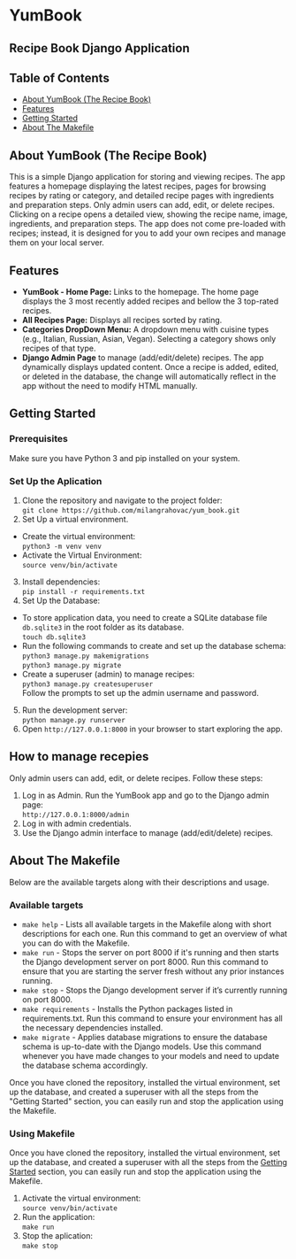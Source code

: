 # YumBook 
## Recipe Book Django Application

## Table of Contents
- [About YumBook (The Recipe Book)](#about-yumbook-the-recipe-book)
- [Features](#features)
- [Getting Started](#getting-started)
- [About The Makefile](#about-the-makefile)

## About YumBook (The Recipe Book)
This is a simple Django application for storing and viewing recipes. The app features a homepage displaying the latest recipes, pages for browsing recipes by rating or category, and detailed recipe pages with ingredients and preparation steps. Only admin users can add, edit, or delete recipes. Clicking on a recipe opens a detailed view, showing the recipe name, image, ingredients, and preparation steps. The app does not come pre-loaded with recipes; instead, it is designed for you to add your own recipes and manage them on your local server.


## Features

- **YumBook - Home Page:** Links to the homepage. The home page displays the 3 most recently added recipes and bellow the 3 top-rated recipes.
- **All Recipes Page:** Displays all recipes sorted by rating.
- **Categories DropDown Menu:** A dropdown menu with cuisine types (e.g., Italian, Russian, Asian, Vegan). Selecting a category shows only recipes of that type.
- **Django Admin Page** to manage (add/edit/delete) recipes. The app dynamically displays updated content. Once a recipe is added, edited, or deleted in the database, the change will automatically reflect in the app without the need to modify HTML manually.


## Getting Started

### Prerequisites
Make sure you have Python 3 and pip installed on your system.

### Set Up the Aplication
1. Clone the repository and navigate to the project folder: <br>
```git clone https://github.com/milangrahovac/yum_book.git```
2. Set Up a virtual environment. 
- Create the virtual environment: <br>
```python3 -m venv venv```
- Activate the Virtual Environment: <br>
```source venv/bin/activate```
3. Install dependencies: <br>
```pip install -r requirements.txt```
4. Set Up the Database: <br>
- To store application data, you need to create a SQLite database file ```db.sqlite3``` in the root folder as its database. <br>
```touch db.sqlite3```
- Run the following commands to create and set up the database schema: <br>
```python3 manage.py makemigrations``` <br>
```python3 manage.py migrate```
- Create a superuser (admin) to manage recipes:  <br>
```python3 manage.py createsuperuser``` <br>
Follow the prompts to set up the admin username and password.
5. Run the development server: <br>
```python manage.py runserver```
6. Open ```http://127.0.0.1:8000``` in your browser to start exploring the app.

## How to manage recepies

Only admin users can add, edit, or delete recipes. Follow these steps:

1. Log in as Admin. Run the YumBook app and go to the Django admin page: <br>
```http://127.0.0.1:8000/admin```
2. Log in with admin credentials.
3. Use the Django admin interface to manage (add/edit/delete) recipes.


## About The Makefile
Below are the available targets along with their descriptions and usage.

### Available targets
- ```make help``` - Lists all available targets in the Makefile along with short descriptions for each one. Run this command to get an overview of what you can do with the Makefile.
- ```make run``` - Stops the server on port 8000 if it's running and then starts the Django development server on port 8000. Run this command to ensure that you are starting the server fresh without any prior instances running. 
- ```make stop``` - Stops the Django development server if it’s currently running on port 8000. 
- ```make requirements``` - Installs the Python packages listed in requirements.txt. Run this command to ensure your environment has all the necessary dependencies installed. 
- ```make migrate``` - Applies database migrations to ensure the database schema is up-to-date with the Django models. Use this command whenever you have made changes to your models and need to update the database schema accordingly.

Once you have cloned the repository, installed the virtual environment, set up the database, and created a superuser with all the steps from the "Getting Started" section, you can easily run and stop the application using the Makefile.

### Using Makefile
Once you have cloned the repository, installed the virtual environment, set up the database, and created a superuser with all the steps from the [Getting Started](#getting-started) section, you can easily run and stop the application using the Makefile. 
1. Activate the virtual environment: <br>
```source venv/bin/activate```
2. Run the application: <br>
```make run```
3. Stop the aplication: <br>
```make stop```
